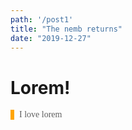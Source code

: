 ```yaml
---
path: '/post1'
title: "The nemb returns"
date: "2019-12-27"
---
```

<style type="text/css" rel="stylesheet">
blockquote{
  border-left: 6px solid orange;
  font-family: cursive;
  margin-left: 0;
  padding-left: 0.5rem;
}
</style>
# Lorem!
> I love lorem
